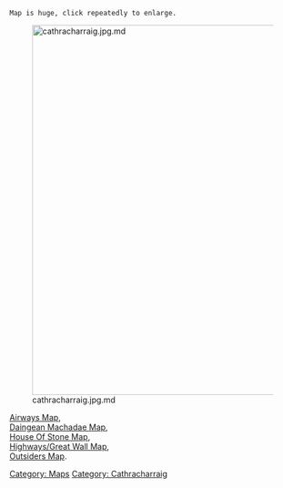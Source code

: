 `Map is huge, click repeatedly to enlarge.`

<figure>
<img src="cathracharraig.jpg.md" title="cathracharraig.jpg.md"
width="650" alt="cathracharraig.jpg.md" />
<figcaption aria-hidden="true">cathracharraig.jpg.md</figcaption>
</figure>

[Airways Map](Airways_Map "wikilink"),  
[Daingean Machadae Map](Daingean_Machadae_Map "wikilink"),  
[House Of Stone Map](House_Of_Stone_Map "wikilink"),  
[Highways/Great Wall Map](Highways/Great_Wall_Map "wikilink"),  
[Outsiders Map](Outsiders_Map "wikilink").

[Category: Maps](Category:_Maps "wikilink") [Category:
Cathracharraig](Category:_Cathracharraig "wikilink")
